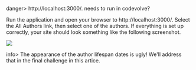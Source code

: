 danger> http://localhost:3000/. needs to run in codevolve?

Run the application and open your browser to  http://localhost:3000/. Select the All Authors link, then select one of the authors. If everything is set up correctly, your site should look something like the following screenshot.

![](https://storage.googleapis.com/codevolve-assets/internal/courses/Mozilla/LocalLibary_Express_Author_Detail.png)

info> The appearance of the author lifespan dates is ugly! We'll address that in the final challenge in this artice.
